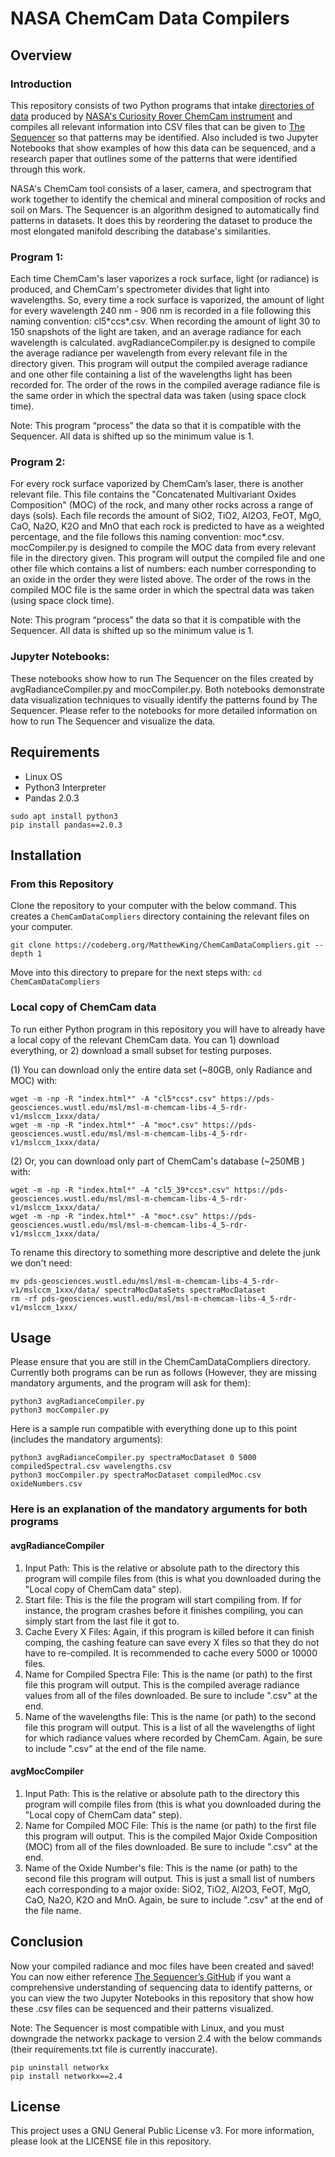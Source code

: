 ﻿# NASA ChemCam Data Compilers
## Overview

### Introduction
This repository consists of two Python programs that intake [directories of data](https://pds-geosciences.wustl.edu/msl/msl-m-chemcam-libs-4_5-rdr-v1/mslccm_1xxx/data/) produced by [NASA's Curiosity Rover ChemCam instrument](https://mars.nasa.gov/msl/spacecraft/instruments/chemcam/) and compiles all relevant information into CSV files that can be given to [The Sequencer](http://sequencer.org/documentation) so that patterns may be identified. Also included is two Jupyter Notebooks that show examples of how this data can be sequenced, and a research paper that outlines some of the patterns that were identified through this work.

NASA's ChemCam tool consists of a laser, camera, and spectrogram that  work together to identify the chemical and mineral composition of rocks and soil on Mars. The Sequencer is an algorithm designed to automatically find patterns in datasets. It does this by reordering the dataset to produce the most elongated manifold describing the database's similarities.

### Program 1:
Each time ChemCam's laser vaporizes a rock surface, light (or radiance) is produced, and ChemCam's spectrometer divides that light into wavelengths. So, every time a rock surface is vaporized, the amount of light for every wavelength 240 nm - 906 nm is recorded in a file following this naming convention: cl5\*ccs\*.csv. When recording the amount of light 30 to 150 snapshots of the light are taken, and an average radiance for each wavelength is calculated. avgRadianceCompiler.py is designed to compile the average radiance per wavelength from every relevant file in the directory given. This program will output the compiled average radiance and one other file containing a list of the wavelengths light has been recorded for. The order of the rows in the compiled average radiance file is the same order in which the spectral data was taken (using space clock time). 

Note: This program “process” the data so that it is compatible with the Sequencer. All data is shifted up so the minimum value is 1.

### Program 2:  
For every rock surface vaporized by ChemCam’s laser, there is another relevant file. This file contains the "Concatenated Multivariant Oxides Composition" (MOC) of the rock, and many other rocks across a range of days (sols). Each file records the amount of SiO2, TiO2, Al2O3, FeOT, MgO, CaO, Na2O, K2O and MnO that each rock is predicted to have as a weighted percentage, and the file follows this naming convention: moc\*.csv. mocCompiler.py is designed to compile the MOC data from every relevant file in the directory given. This program will output the compiled file and one other file which contains a list of numbers: each number corresponding to an oxide in the order they were listed above. The order of the rows in the compiled MOC file is the same order in which the spectral data was taken (using space clock time). 

Note: This program “process” the data so that it is compatible with the Sequencer. All data is shifted up so the minimum value is 1.

### Jupyter Notebooks:
These notebooks show how to run The Sequencer on the files created by avgRadianceCompiler.py and mocCompiler.py. Both notebooks demonstrate data visualization techniques to visually identify the patterns found by The Sequencer. Please refer to the notebooks for more detailed information on how to run The Sequencer and visualize the data. 


## Requirements
* Linux OS
* Python3 Interpreter
* Pandas 2.0.3
```
sudo apt install python3
pip install pandas==2.0.3
```

## Installation

### From this Repository
Clone the repository to your computer with the below command. This creates a `ChemCamDataCompliers` directory containing the relevant files on your computer. 
```
git clone https://codeberg.org/MatthewKing/ChemCamDataCompliers.git --depth 1
```
Move into this directory to prepare for the next steps with:
```cd ChemCamDataCompliers```

### Local copy of ChemCam data
To run either Python program in this repository you will have to already have a local copy of the relevant ChemCam data. You can 1) download everything, or 2) download a small subset for testing purposes. 

(1) You can download only the entire data set (~80GB, only Radiance and MOC) with:
```
wget -m -np -R "index.html*" -A "cl5*ccs*.csv" https://pds-geosciences.wustl.edu/msl/msl-m-chemcam-libs-4_5-rdr-v1/mslccm_1xxx/data/
wget -m -np -R "index.html*" -A "moc*.csv" https://pds-geosciences.wustl.edu/msl/msl-m-chemcam-libs-4_5-rdr-v1/mslccm_1xxx/data/
```
(2) Or, you can download only part of ChemCam's database (~250MB ) with:
```
wget -m -np -R "index.html*" -A "cl5_39*ccs*.csv" https://pds-geosciences.wustl.edu/msl/msl-m-chemcam-libs-4_5-rdr-v1/mslccm_1xxx/data/
wget -m -np -R "index.html*" -A "moc*.csv" https://pds-geosciences.wustl.edu/msl/msl-m-chemcam-libs-4_5-rdr-v1/mslccm_1xxx/data/
```
To rename this directory to something more descriptive and delete the junk we don't need: 
``` 
mv pds-geosciences.wustl.edu/msl/msl-m-chemcam-libs-4_5-rdr-v1/mslccm_1xxx/data/ spectraMocDataSets spectraMocDataset
rm -rf pds-geosciences.wustl.edu/msl/msl-m-chemcam-libs-4_5-rdr-v1/mslccm_1xxx/
```


## Usage
Please ensure that you are still in the ChemCamDataCompliers directory. Currently both programs can be run as follows (However, they are missing mandatory arguments, and the program will ask for them):
```
python3 avgRadianceCompiler.py
python3 mocCompiler.py
```
Here is a sample run compatible with everything done up to this point (includes the mandatory arguments):
```
python3 avgRadianceCompiler.py spectraMocDataset 0 5000 compiledSpectral.csv wavelengths.csv
python3 mocCompiler.py spectraMocDataset compiledMoc.csv oxideNumbers.csv
```
### Here is an explanation of the mandatory arguments for both programs

#### avgRadianceCompiler

1) Input Path: This is the relative or absolute path to the directory this program will compile files from (this is what you downloaded during the "Local copy of ChemCam data" step). 
2) Start file: This is the file the program will start compiling from. If for instance, the program crashes before it finishes compiling, you can simply start from the last file it got to. 
3) Cache Every X Files: Again, if this program is killed before it can finish comping, the cashing feature can save every X files so that they do not have to re-compiled. It is recommended to cache every 5000 or 10000 files. 
4) Name for Compiled Spectra File: This is the name (or path) to the first file this program will output. This is the compiled average radiance values from all of the files downloaded. Be sure to include ".csv" at the end. 
5) Name of the wavelengths file: This is the name (or path) to the second file this program will output. This is a list of all the wavelengths of light for which radiance values where recorded by ChemCam. Again, be sure to include ".csv" at the end of the file name. 

#### avgMocCompiler

1) Input Path: This is the relative or absolute path to the directory this program will compile files from (this is what you downloaded during the "Local copy of ChemCam data" step). 
2) Name for Compiled MOC File: This is the name (or path) to the first file this program will output. This is the compiled Major Oxide Composition (MOC) from all of the files downloaded. Be sure to include ".csv" at the end. 
3) Name of the Oxide Number's file: This is the name (or path) to the second file this program will output. This is just a small list of numbers each corresponding to a major oxide: SiO2, TiO2, Al2O3, FeOT, MgO, CaO, Na2O, K2O and MnO. Again, be sure to include ".csv" at the end of the file name. 


## Conclusion
Now your compiled radiance and moc files have been created and saved! You can now either reference [The Sequencer’s GitHub](https://github.com/dalya/Sequencer) if you want a comprehensive understanding of sequencing data to identify patterns, or you can view the two Jupyter Notebooks in this repository that show how these .csv files can be sequenced and their patterns visualized. 

Note: The Sequencer is most compatible with Linux, and you must downgrade the networkx package to version 2.4 with the below commands (their requirements.txt file is currently inaccurate).
```
pip uninstall networkx
pip install networkx==2.4
```

## License
This project uses a GNU General Public License v3. For more information, please look at the LICENSE file in this repository.
